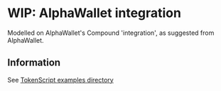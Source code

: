 # WIP: AlphaWallet integration
Modelled on AlphaWallet's Compound 'integration', as suggested from AlphaWallet.

## Information
See [TokenScript examples directory](https://github.com/AlphaWallet/TokenScript-Examples)
